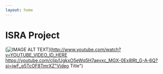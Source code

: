 ```yaml
---
layout: home
---
```


# ISRA Project
[![IMAGE ALT TEXT](http://img.youtube.com/vi/YOUTUBE_VIDEO_ID_HERE/0.jpg)]([http://www.youtube.com/watch?v=YOUTUBE_VIDEO_ID_HERE ](https://youtube.com/clip/UgkxO5eWq5H7aevxc_MGX-0Ex8IRt_G-A-6Q?si=jwF_g5TcOF8TmrXZ)https://youtube.com/clip/UgkxO5eWq5H7aevxc_MGX-0Ex8IRt_G-A-6Q?si=jwF_g5TcOF8TmrXZ"Video Title") 
